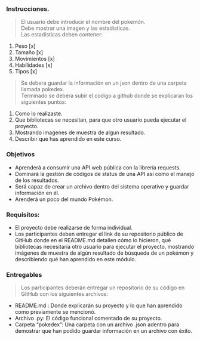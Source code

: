 ### Instrucciones.

> El usuario debe introducir el nombre del pokemón.<br>Debe mostrar una imagen y las estadisticas.<br>Las estadisticas deben contener:

1. Peso [x]
2. Tamaño [x]
3. Movimientos [x]
4. Habilidades [x]
5. Tipos [x]

> Se debera guardar la información en un json dentro de una carpeta llamada pokedex.<br>Terminado se debera subir el codigo a github donde se explicaran los siguientes puntos:

1. Como lo realizaste.
2. Que bibliotecas se necesitan, para que otro usuario pueda ejecutar el proyecto.
3. Mostrando imagenes de muestra de algun resultado.
4. Describir que has aprendido en este curso.

### Objetivos

- Aprenderá a consumir una API web pública con la librería requests.
- Dominará la gestión de códigos de status de una API así como el manejo de los resultados.
- Será capaz de crear un archivo dentro del sistema operativo y guardar información en él.
- Arenderá un poco del mundo Pokémon.

### Requisitos:

- El proyecto debe realizarse de forma individual.
- Los participantes deben entregar el link de su repositorio público de GitHub donde en el README.md detallen cómo lo hicieron, qué bibliotecas necesitaría otro usuario para ejecutar el proyecto, mostrando imágenes de muestra de algún resultado de búsqueda de un pokémon y describiendo qué han aprendido en este módulo.

### Entregables

> Los participantes deberán entregar un repositorio de su código en GitHub con los siguientes archivos:

- README.md : Donde explicarán su proyecto y lo que han aprendido como previamente se mencionó.
- Archivo .py: El código funcional comentado de su proyecto.
- Carpeta “pokedex”: Una carpeta con un archivo .json adentro para demostrar que han podido guardar información en un archivo con éxito.
